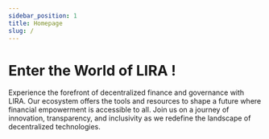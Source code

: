 ```yaml
---
sidebar_position: 1
title: Homepage
slug: /
---
```


# Enter the World of LIRA !


Experience the forefront of decentralized finance and governance with LIRA. Our ecosystem offers the tools and resources to shape a future where financial empowerment is accessible to all. Join us on a journey of innovation, transparency, and inclusivity as we redefine the landscape of decentralized technologies.

